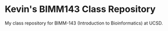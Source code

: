 # Kevin's BIMM143 Class Repository
My class repository for BIMM-143 (Introduction to Bioinformatics) at UCSD.
